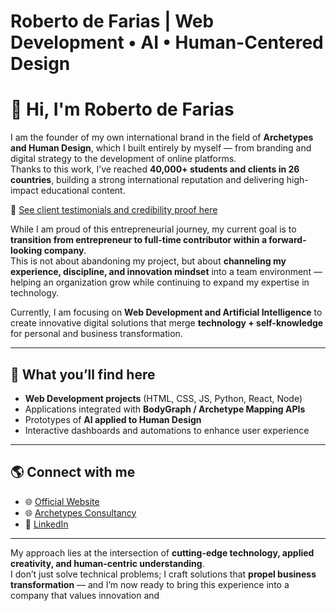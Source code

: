 # Roberto de Farias | Web Development • AI • Human-Centered Design

# 👋 Hi, I'm Roberto de Farias

I am the founder of my own international brand in the field of **Archetypes and Human Design**, which I built entirely by myself — from branding and digital strategy to the development of online platforms.  
Thanks to this work, I’ve reached **40,000+ students and clients in 26 countries**, building a strong international reputation and delivering high-impact educational content.  

📌 [See client testimonials and credibility proof here](https://share.google/2tTcTwwPcdiFHXY42)

While I am proud of this entrepreneurial journey, my current goal is to **transition from entrepreneur to full-time contributor within a forward-looking company**.  
This is not about abandoning my project, but about **channeling my experience, discipline, and innovation mindset** into a team environment — helping an organization grow while continuing to expand my expertise in technology.

Currently, I am focusing on **Web Development and Artificial Intelligence** to create innovative digital solutions that merge **technology + self-knowledge** for personal and business transformation.

---

## 🚀 What you’ll find here
- **Web Development projects** (HTML, CSS, JS, Python, React, Node)  
- Applications integrated with **BodyGraph / Archetype Mapping APIs**  
- Prototypes of **AI applied to Human Design**  
- Interactive dashboards and automations to enhance user experience  

---

## 🌎 Connect with me
- 🌐 [Official Website](https://www.robertodefarias.com.br)  
- 🌐 [Archetypes Consultancy](https://www.arquetipos.com.br)  
- 💼 [LinkedIn](https://www.linkedin.com/in/robertodefarias/)  

---

My approach lies at the intersection of **cutting-edge technology, applied creativity, and human-centric understanding**.  
I don’t just solve technical problems; I craft solutions that **propel business transformation** — and I’m now ready to bring this experience into a company that values innovation and
